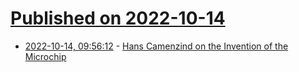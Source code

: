 # [Published on 2022-10-14](index.md)

* [2022-10-14, 09:56:12](https://lobste.rs/s/pr7t1k/hans_camenzind_on_invention_microchip) - [Hans Camenzind on the Invention of the Microchip](https://www.youtube.com/watch?v=JIXEJhDfNwM)

